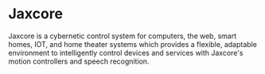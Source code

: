 # Jaxcore

Jaxcore is a cybernetic control system for computers, the web, smart homes, IOT, and home theater
systems which provides a flexible, adaptable environment to intelligently control
devices and services with Jaxcore's motion controllers and speech recognition.